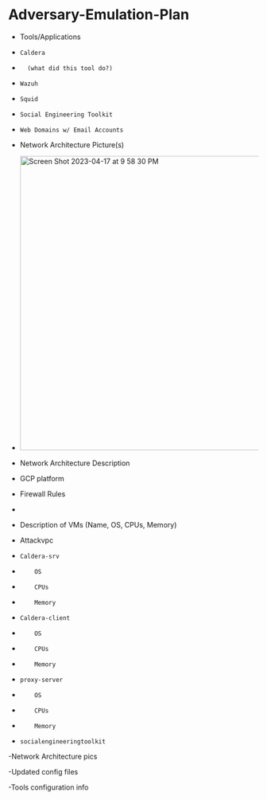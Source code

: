 # Adversary-Emulation-Plan

- Tools/Applications
-     Caldera
-       (what did this tool do?)
-     Wazuh
-     Squid
-     Social Engineering Toolkit
-     Web Domains w/ Email Accounts
- Network Architecture Picture(s)
-   <img width="591" alt="Screen Shot 2023-04-17 at 9 58 30 PM" src="https://user-images.githubusercontent.com/84095697/232651827-8dfe4dc1-98b7-4840-9022-4884f607e3bd.png">

- Network Architecture Description
-   GCP platform
-   Firewall Rules
-   
-   Description of VMs (Name, OS, CPUs, Memory)

-  Attackvpc
-     Caldera-srv
-         OS
-         CPUs
-         Memory
-     Caldera-client
-         OS
-         CPUs
-         Memory
-     proxy-server
-         OS
-         CPUs
-         Memory
-     socialengineeringtoolkit



-Network Architecture pics

-Updated config files

-Tools configuration info
